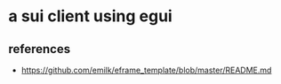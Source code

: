 
# a sui client using egui


## references

* https://github.com/emilk/eframe_template/blob/master/README.md

